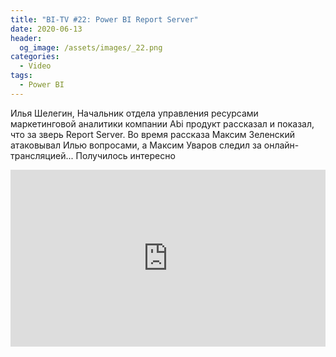 ```yaml
---
title: "BI-TV #22: Power BI Report Server"
date: 2020-06-13
header:
  og_image: /assets/images/_22.png
categories:
  - Video
tags:
  - Power BI
---
```


Илья Шелегин, Начальник отдела управления ресурсами маркетинговой аналитики компании Abi продукт рассказал и показал, что за зверь Report Server. Во время рассказа Максим Зеленский атаковывал Илью вопросами, а Максим Уваров следил за онлайн-трансляцией... 
Получилось интересно


<style>.embed-container { position: relative; padding-bottom: 56.25%; height: 0; overflow: hidden; max-width: 100%; } .embed-container iframe, .embed-container object, .embed-container embed { position: absolute; top: 0; left: 0; width: 100%; height: 100%; }</style><div class='embed-container'><iframe src='https://www.youtube.com/embed/ShOfVylvAbM' frameborder='0' allowfullscreen></iframe></div>
